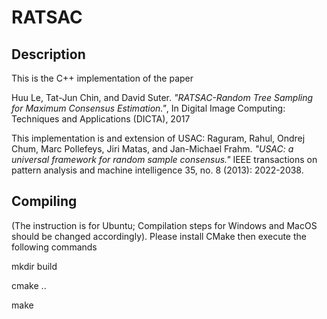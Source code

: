 # RATSAC

Description
---
This is the C++ implementation of the paper

Huu Le, Tat-Jun Chin, and David Suter. *"RATSAC-Random Tree Sampling for Maximum Consensus Estimation."*, In Digital Image Computing: Techniques and Applications (DICTA), 2017

This implementation is and extension of USAC:
Raguram, Rahul, Ondrej Chum, Marc Pollefeys, Jiri Matas, and Jan-Michael Frahm. *"USAC: a universal framework for random sample consensus."* IEEE transactions on pattern analysis and machine intelligence 35, no. 8 (2013): 2022-2038.

Compiling
---
(The instruction is for Ubuntu; Compilation steps for Windows and MacOS should be changed accordingly).
Please install CMake then execute the following commands

mkdir build

cmake ..

make
